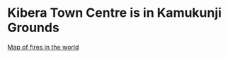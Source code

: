 # Kibera Town Centre is in Kamukunji Grounds


[Map of fires in the world](https://www.esri.com/en-us/disaster-response/disasters/wildfires)

